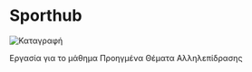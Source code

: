 # Sporthub

![Καταγραφή](https://user-images.githubusercontent.com/73245022/180650087-18b2efb1-3fc9-451e-b158-9b1d682a7d93.PNG)

Εργασία για το μάθημα Προηγμένα Θέματα Αλληλεπίδρασης
